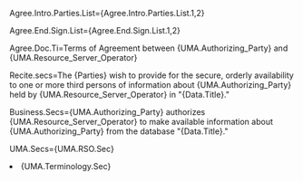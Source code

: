 Agree.Intro.Parties.List={Agree.Intro.Parties.List.1,2}

Agree.End.Sign.List={Agree.End.Sign.List.1,2}


Agree.Doc.Ti=Terms of Agreement between {UMA.Authorizing_Party} and {UMA.Resource_Server_Operator}

Recite.secs=The {Parties} wish to provide for the secure, orderly availability to one or more third persons of information about {UMA.Authorizing_Party} held by {UMA.Resource_Server_Operator} in "{Data.Title}."


Business.Secs={UMA.Authorizing_Party} authorizes {UMA.Resource_Server_Operator} to make available information about {UMA.Authorizing_Party} from the database "{Data.Title}."

UMA.Secs={UMA.RSO.Sec}<li>{UMA.Terminology.Sec}